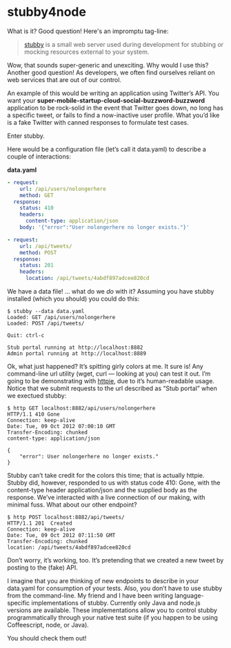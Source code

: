 # stubby4node

What is it? Good question! Here's an impromptu tag-line:

> [stubby](http://stub.by) is a small web server used during development for
> stubbing or mocking resources external to your system.

Wow, that sounds super-generic and unexciting. Why would I use this? Another
good question! As developers, we often find ourselves reliant on web services
that are out of our control.

An example of this would be writing an application using Twitter’s API. You want your
__super-mobile-startup-cloud-social-buzzword-buzzword__ application to be rock-solid in the
event that Twitter goes down, no long has a specific tweet, or fails to find a
now-inactive user profile. What you’d like is a fake Twitter with canned
responses to formulate test cases.

Enter stubby.

Here would be a configuration file (let’s call it data.yaml) to describe a
couple of interactions:

__data.yaml__
```yaml
- request:
    url: /api/users/nolongerhere
    method: GET
  response:
    status: 410
    headers:
      content-type: application/json
    body: '{"error":"User nolongerhere no longer exists."}'

- request:
    url: /api/tweets/
    method: POST
  response:
    status: 201
    headers:
      location: /api/tweets/4abdf897adcee820cd
```

We have a data file! … what do we _do_ with it? Assuming you have stubby installed
(which you should) you could do this:

<pre><code><span class="green">$</span> stubby --data data.yaml
<span class="magenta">Loaded: GET /api/users/nolongerhere</span>
<span class="magenta">Loaded: POST /api/tweets/</span>

<span class="cyan">Quit: ctrl-c</span>

<span class="bold black">Stub portal running at http://localhost:8882</span>
<span class="bold black">Admin portal running at http://localhost:8889</span>
</code></pre>

Ok, what just happened? It’s spitting girly colors at me.
It sure is! Any command-line url utility (wget, curl — looking at you)  can test
it out. I’m going to be demonstrating with [httpie](http://httpie.org), due to it’s human-readable
usage. Notice that we submit requests to the url described as “Stub portal” when
we exectued stubby:

<pre><code><span class="green">$</span> http GET localhost:8882/api/users/nolongerhere
<span class="blue">HTTP</span>/<span class="cyan">1.1 410</span> <span
class="yellow">Gone</span>
<span class="bold black">Connection:</span> <span class="cyan">keep-alive</span>
<span class="bold black">Date:</span> <span class="cyan">Tue, 09 Oct 2012 07:00:10 GMT</span>
<span class="bold black">Transfer-Encoding:</span> <span
class="cyan">chunked</span>
<span class="bold black">content-type:</span> <span class="cyan">application/json</span>

<span class="bold black">{</span>
    <span class="blue">"error":</span> <span class="cyan">User nolongerhere no longer exists."</span>
<span class="bold black">}</span>
</code></pre>

Stubby can’t take credit for the colors this time; that is actually httpie.
Stubby did, however, responded to us with status code 410: Gone, with the
content-type header application/json and the supplied body as the response.
We’ve interacted with a live connection of our making, with minimal fuss.
What about our other endpoint?

<pre><code><span class="green">$</span> http POST localhost:8882/api/tweets/
<span class="blue">HTTP</span>/<span class="cyan">1.1 201</span> <span class="yellow"> Created</span>
<span class="bold black">Connection:</span> <span class="cyan">keep-alive</span>
<span class="bold black">Date:</span> <span class="cyan">Tue, 09 Oct 2012 07:11:50 GMT</span>
<span class="bold black">Transfer-Encoding:</span> <span class="cyan">chunked</span>
<span class="bold black">location:</span> <span class="cyan">/api/tweets/4abdf897adcee820cd</span>
</code></pre>

Don’t worry, it’s working, too. It’s pretending that we created a new tweet by
posting to the (fake) API.

I imagine that you are thinking of new endpoints to describe in your data.yaml
for consumption of your tests. Also, you don’t have to use stubby from the
command-line. My friend and I have been writing language-specific
implementations of stubby. Currently only Java and node.js versions are
available. These implementations allow you to control stubby
programmatically through your native test suite (if you happen to be using
Coffeescript, node, or Java).

You should check them out!

